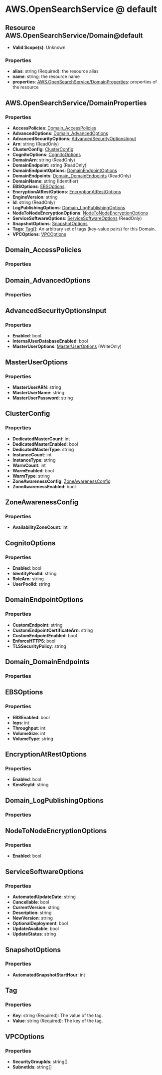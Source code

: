 # AWS.OpenSearchService @ default

## Resource AWS.OpenSearchService/Domain@default
* **Valid Scope(s)**: Unknown
### Properties
* **alias**: string (Required): the resource alias
* **name**: string: the resource name
* **properties**: [AWS.OpenSearchService/DomainProperties](#awsopensearchservicedomainproperties): properties of the resource

## AWS.OpenSearchService/DomainProperties
### Properties
* **AccessPolicies**: [Domain_AccessPolicies](#domainaccesspolicies)
* **AdvancedOptions**: [Domain_AdvancedOptions](#domainadvancedoptions)
* **AdvancedSecurityOptions**: [AdvancedSecurityOptionsInput](#advancedsecurityoptionsinput)
* **Arn**: string (ReadOnly)
* **ClusterConfig**: [ClusterConfig](#clusterconfig)
* **CognitoOptions**: [CognitoOptions](#cognitooptions)
* **DomainArn**: string (ReadOnly)
* **DomainEndpoint**: string (ReadOnly)
* **DomainEndpointOptions**: [DomainEndpointOptions](#domainendpointoptions)
* **DomainEndpoints**: [Domain_DomainEndpoints](#domaindomainendpoints) (ReadOnly)
* **DomainName**: string (Identifier)
* **EBSOptions**: [EBSOptions](#ebsoptions)
* **EncryptionAtRestOptions**: [EncryptionAtRestOptions](#encryptionatrestoptions)
* **EngineVersion**: string
* **Id**: string (ReadOnly)
* **LogPublishingOptions**: [Domain_LogPublishingOptions](#domainlogpublishingoptions)
* **NodeToNodeEncryptionOptions**: [NodeToNodeEncryptionOptions](#nodetonodeencryptionoptions)
* **ServiceSoftwareOptions**: [ServiceSoftwareOptions](#servicesoftwareoptions) (ReadOnly)
* **SnapshotOptions**: [SnapshotOptions](#snapshotoptions)
* **Tags**: [Tag](#tag)[]: An arbitrary set of tags (key-value pairs) for this Domain.
* **VPCOptions**: [VPCOptions](#vpcoptions)

## Domain_AccessPolicies
### Properties

## Domain_AdvancedOptions
### Properties

## AdvancedSecurityOptionsInput
### Properties
* **Enabled**: bool
* **InternalUserDatabaseEnabled**: bool
* **MasterUserOptions**: [MasterUserOptions](#masteruseroptions) (WriteOnly)

## MasterUserOptions
### Properties
* **MasterUserARN**: string
* **MasterUserName**: string
* **MasterUserPassword**: string

## ClusterConfig
### Properties
* **DedicatedMasterCount**: int
* **DedicatedMasterEnabled**: bool
* **DedicatedMasterType**: string
* **InstanceCount**: int
* **InstanceType**: string
* **WarmCount**: int
* **WarmEnabled**: bool
* **WarmType**: string
* **ZoneAwarenessConfig**: [ZoneAwarenessConfig](#zoneawarenessconfig)
* **ZoneAwarenessEnabled**: bool

## ZoneAwarenessConfig
### Properties
* **AvailabilityZoneCount**: int

## CognitoOptions
### Properties
* **Enabled**: bool
* **IdentityPoolId**: string
* **RoleArn**: string
* **UserPoolId**: string

## DomainEndpointOptions
### Properties
* **CustomEndpoint**: string
* **CustomEndpointCertificateArn**: string
* **CustomEndpointEnabled**: bool
* **EnforceHTTPS**: bool
* **TLSSecurityPolicy**: string

## Domain_DomainEndpoints
### Properties

## EBSOptions
### Properties
* **EBSEnabled**: bool
* **Iops**: int
* **Throughput**: int
* **VolumeSize**: int
* **VolumeType**: string

## EncryptionAtRestOptions
### Properties
* **Enabled**: bool
* **KmsKeyId**: string

## Domain_LogPublishingOptions
### Properties

## NodeToNodeEncryptionOptions
### Properties
* **Enabled**: bool

## ServiceSoftwareOptions
### Properties
* **AutomatedUpdateDate**: string
* **Cancellable**: bool
* **CurrentVersion**: string
* **Description**: string
* **NewVersion**: string
* **OptionalDeployment**: bool
* **UpdateAvailable**: bool
* **UpdateStatus**: string

## SnapshotOptions
### Properties
* **AutomatedSnapshotStartHour**: int

## Tag
### Properties
* **Key**: string (Required): The value of the tag.
* **Value**: string (Required): The key of the tag.

## VPCOptions
### Properties
* **SecurityGroupIds**: string[]
* **SubnetIds**: string[]

